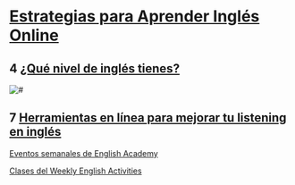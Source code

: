 # [Estrategias para Aprender Inglés Online](https://platzi.com/clases/estrategias-ingles/)

## 4 [¿Qué nivel de inglés tienes?](https://platzi.com/clases/1944-estrategias-ingles/35553-que-nivel-de-ingles-tienes/)

![#](https://static.platzi.com/media/user_upload/niveles-ingles-322c8f9e-cd2f-40aa-b49b-33b5c1677146.jpg)

## 7 [Herramientas en línea para mejorar tu listening en inglés](https://platzi.com/clases/1944-estrategias-ingles/29749-herramientas-en-linea-para-mejorar-tu-listening-en/)

[Eventos semanales de English Academy](https://platzi.com/clases/1944-estrategias-ingles/31975-participa-en-los-eventos-semanales-de-la-escuela-d/)

[Clases del Weekly English Activities](https://platzi.com/clases/english-activities/)

